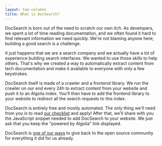 ```yaml
---
layout: two-columns
title: What is DocSearch?
---
```


DocSearch is born out of the need to scratch our own itch. As developers, we
spent a lot of time reading documentation, and we often found it hard to find
relevant information we need quickly. We're not blaming anyone here; building
a good search is a challenge.

It just happens that we are a search company and we actually have a lot of
experience building search interfaces. We wanted to use those skills to help
others. That's why we created a way to automatically extract content from tech
documentation and make it available to everyone with only a few keystrokes.

DocSearch itself is made of a crawler and a frontend library. We run the
crawler on our end every 24h to extract content from your website and push it to
an Algolia index. You'll then have to add the frontend library to your website
to redirect all the search requests to this index.

DocSearch is entirely free and mostly automated. The only thing we'll need from
you is to read [our checklist][2] and apply! After that, we'll share with you
the JavaScript snippet needed to add DocSearch to your website. We just ask that
you keep the "powered by Algolia" link displayed.

DocSearch is [one of our ways][1] to give back
to the open source community for everything it did for us already.

[1]: https://opencollective.com/algolia

[2]: ./who-can-apply.html
